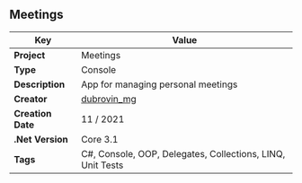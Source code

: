 ## Meetings
| **Key**|Value|
|----------------|----------------|
|**Project**|Meetings|
|**Type**|Console| 
|**Description**|App for managing personal meetings| 
|**Creator** |[dubrovin_mg](https://github.com/dubrovin-mg)|
|**Creation Date**|11 / 2021|
|**.Net Version**|Core 3.1|
|**Tags**|C#, Console, OOP, Delegates, Collections, LINQ, Unit Tests| 
